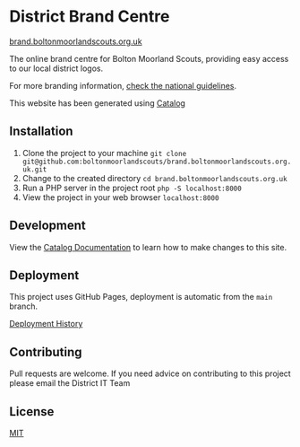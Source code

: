 # District Brand Centre

[brand.boltonmoorlandscouts.org.uk](https://brand.boltonmoorlandscouts.org.uk)

The online brand centre for Bolton Moorland Scouts, providing easy access to our local district logos.

For more branding information, [check the national guidelines](https://docs.scoutsbrand.org.uk/guidelines.pdf).

This website has been generated using [Catalog](https://github.com/interactivethings/catalog)

## Installation

1. Clone the project to your machine `git clone git@github.com:boltonmoorlandscouts/brand.boltonmoorlandscouts.org.uk.git`
2. Change to the created directory `cd brand.boltonmoorlandscouts.org.uk`
3. Run a PHP server in the project root `php -S localhost:8000`
4. View the project in your web browser `localhost:8000`

## Development

View the [Catalog Documentation](https://docs.catalog.style) to learn how to make changes to this site.

## Deployment

This project uses GitHub Pages, deployment is automatic from the `main` branch.

[Deployment History](https://github.com/boltonmoorlandscouts/brand.boltonmoorlandscouts.org.uk/deployments)

## Contributing

Pull requests are welcome. If you need advice on contributing to this project please email the District IT Team

## License

[MIT](https://choosealicense.com/licenses/mit/)